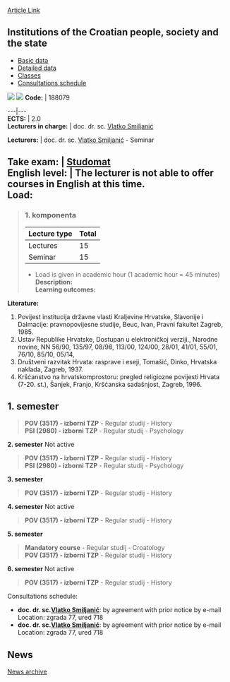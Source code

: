 [Article Link](https://www.fhs.hr/en/course/iotcpsats)

## Institutions of the Croatian people, society and the state
  * [Basic data](https://www.fhs.hr/en/course/iotcpsats#v1id-523788_702841_1_0 "Basic data")
  * [Detailed data](https://www.fhs.hr/en/course/iotcpsats#v1id-523788_702841_1_1 "Detailed data")
  * [Classes](https://www.fhs.hr/en/course/iotcpsats#v1id-523788_702841_1_2 "Classes")
  * [Consultations schedule](https://www.fhs.hr/en/course/iotcpsats#v1id-523788_702841_1_3 "Consultations schedule")


[![](https://www.fhs.hr/img/flags/gif/hr.gif)](https://www.fhs.hr/predmet/ihndd) [![](https://www.fhs.hr/img/flags/gif/gb.gif)](https://www.fhs.hr/en/course/iotcpsats)
**Code:** |  188079  
  
---|---  
**ECTS:** |  2.0   
**Lecturers in charge:** |  doc. dr. sc. [Vlatko Smiljanić](https://www.fhs.hr/staff/vlatko.smiljanic)   
  
**Lecturers:** |  doc. dr. sc. [Vlatko Smiljanić](https://www.fhs.hr/djelatnik/vlatko.smiljanic) - Seminar  
  
**Take exam:** |  [Studomat](http://www.isvu.hr/studomat)  
**English level:** |  The lecturer is not able to offer courses in English at this time.   
**Load:**  
---  
> ### 1. komponenta
> | Lecture type | Total  
> ---|---  
> Lectures | 15  
> Seminar | 15  
> * Load is given in academic hour (1 academic hour = 45 minutes)   
**Description:**  
> **Learning outcomes:**  

  
**Literature:**  
  1. Povijest institucija državne vlasti Kraljevine Hrvatske, Slavonije i Dalmacije: pravnopovijesne studije, Beuc, Ivan, Pravni fakultet Zagreb, 1985. 
  2. Ustav Republike Hrvatske, Dostupan u elektroničkoj verziji., Narodne novine, NN 56/90, 135/97, 08/98, 113/00, 124/00, 28/01, 41/01, 55/01, 76/10, 85/10, 05/14, 
  3. Društveni razvitak Hrvata: rasprave i eseji, Tomašić, Dinko, Hrvatska naklada, Zagreb, 1937. 
  4. Kršćanstvo na hrvatskomprostoru: pregled religiozne povijesti Hrvata (7-20. st.), Šanjek, Franjo, Kršćanska sadašnjost, Zagreb, 1996. 

  
**1. semester**  
---  
> **POV (3517) - izborni TZP** - Regular studij - History  
>  **PSI (2980) - izborni TZP** - Regular studij - Psychology  
>   
  
**2. semester** Not active  
> **POV (3517) - izborni TZP** - Regular studij - History  
>  **PSI (2980) - izborni TZP** - Regular studij - Psychology  
>   
  
**3. semester**  
> **POV (3517) - izborni TZP** - Regular studij - History  
>   
  
**4. semester** Not active  
> **POV (3517) - izborni TZP** - Regular studij - History  
>   
  
**5. semester**  
> **Mandatory course** - Regular studij - Croatology  
>  **POV (3517) - izborni TZP** - Regular studij - History  
>   
  
**6. semester** Not active  
> **POV (3517) - izborni TZP** - Regular studij - History  
>   
Consultations schedule: 
  * **doc. dr. sc.[Vlatko Smiljanić](https://www.fhs.hr/staff/vlatko.smiljanic)**: 
by agreement with prior notice by e-mail
Location: zgrada 77, ured 718 
  * **doc. dr. sc.[Vlatko Smiljanić](https://www.fhs.hr/djelatnik/vlatko.smiljanic)**: 
by agreement with prior notice by e-mail
Location: zgrada 77, ured 718 


## News
[News archive](https://www.fhs.hr/en/course/iotcpsats?@=215xy#news_115107 "News archive")
